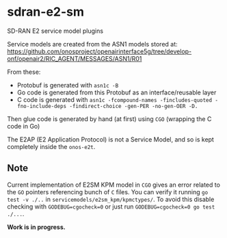 # sdran-e2-sm
SD-RAN E2 service model plugins

Service models are created from the ASN1 models stored at:
https://github.com/onosproject/openairinterface5g/tree/develop-onf/openair2/RIC_AGENT/MESSAGES/ASN1/R01

From these:

* Protobuf is generated with `asn1c -B`
* Go code is generated from this Protobuf as an interface/reusable layer
* C code is generated with `asn1c -fcompound-names -fincludes-quoted -fno-include-deps -findirect-choice -gen-PER -no-gen-OER -D.`

Then glue code is generated by hand (at first) using `CGO` (wrapping the C code in Go)

The E2AP (E2 Application Protocol) is not a Service Model, and so is kept completely inside the `onos-e2t`.

## Note
Current implementation of E2SM KPM model in `CGO` gives an error related to the `GO` pointers referencing bunch of `C` files. 
You can verify it running `go test -v ./..` in `servicemodels/e2sm_kpm/kpmctypes/`.
To avoid this disable checking with `GODEBUG=cgocheck=0` or just run `GODEBUG=cgocheck=0 go test ./...`.

**Work is in progress.**